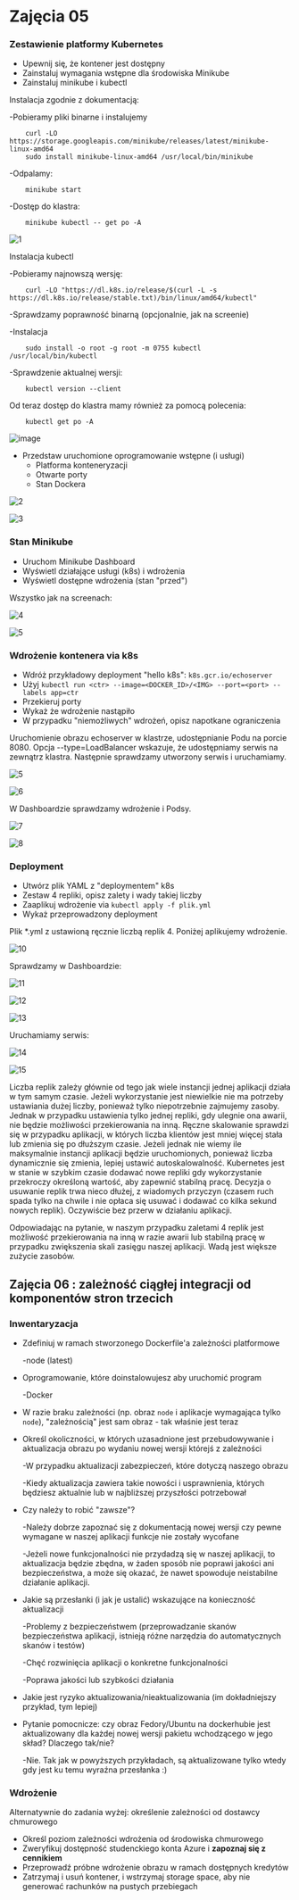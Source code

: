 # Zajęcia 05

### Zestawienie platformy Kubernetes

* Upewnij się, że kontener jest dostępny
* Zainstaluj wymagania wstępne dla środowiska Minikube
* Zainstaluj minikube i kubectl

Instalacja zgodnie z dokumentacją:

-Pobieramy pliki binarne i instalujemy

		curl -LO https://storage.googleapis.com/minikube/releases/latest/minikube-linux-amd64
		sudo install minikube-linux-amd64 /usr/local/bin/minikube
		
-Odpalamy:

		minikube start
		
-Dostęp do klastra:
		
		minikube kubectl -- get po -A

![1](https://user-images.githubusercontent.com/80592460/149655799-0073357e-bb3b-42b4-b4c2-d726e244a897.png)

Instalacja kubectl

-Pobieramy najnowszą wersję:

		curl -LO "https://dl.k8s.io/release/$(curl -L -s https://dl.k8s.io/release/stable.txt)/bin/linux/amd64/kubectl"

-Sprawdzamy poprawność binarną (opcjonalnie, jak na screenie)

-Instalacja

		sudo install -o root -g root -m 0755 kubectl /usr/local/bin/kubectl
		
-Sprawdzenie aktualnej wersji:

		kubectl version --client
		
Od teraz dostęp do klastra mamy również za pomocą polecenia:

		kubectl get po -A	


![image](https://user-images.githubusercontent.com/80592460/149657989-102ea68f-f065-4d57-a411-19102567c127.png)

* Przedstaw uruchomione oprogramowanie wstępne (i usługi)
  * Platforma konteneryzacji
  * Otwarte porty
  * Stan Dockera

![2](https://user-images.githubusercontent.com/80592460/149657221-9d1a9f8c-89cb-467f-91ed-b0a7cc4fae5d.png)

![3](https://user-images.githubusercontent.com/80592460/149657225-1dbbbc1a-999b-4eae-8176-b0f3a454b894.PNG)

### Stan Minikube
* Uruchom Minikube Dashboard
* Wyświetl działające usługi (k8s) i wdrożenia
* Wyświetl dostępne wdrożenia (stan "przed")

Wszystko jak na screenach:

![4](https://user-images.githubusercontent.com/80592460/149658980-4e997cf3-db58-498c-909d-4567eac397d0.png)

![5](https://user-images.githubusercontent.com/80592460/149658981-1fc6468b-0354-4876-96da-060c82fd6c6d.png)

### Wdrożenie kontenera via k8s
* Wdróż przykładowy deployment "hello k8s": ```k8s.gcr.io/echoserver```
* Użyj ```kubectl run <ctr> --image=<DOCKER_ID>/<IMG> --port=<port> --labels app=ctr```
* Przekieruj porty
* Wykaż że wdrożenie nastąpiło
* W przypadku "niemożliwych" wdrożeń, opisz napotkane ograniczenia

Uruchomienie obrazu echoserver w klastrze, udostępnianie Podu na porcie 8080. Opcja --type=LoadBalancer wskazuje, że udostępniamy serwis na zewnątrz klastra. Następnie sprawdzamy utworzony serwis i uruchamiamy.

![5](https://user-images.githubusercontent.com/80592460/149658864-a6cab0d3-ab38-4f12-bd86-db4be87b086e.png)

![6](https://user-images.githubusercontent.com/80592460/149658870-c5029c3c-7826-4ab4-b1c0-f93a51fbd409.PNG)

W Dashboardzie sprawdzamy wdrożenie i Podsy.

![7](https://user-images.githubusercontent.com/80592460/149658873-e4ab8076-db9a-43c8-a1cf-7b1265d3898a.PNG)

![8](https://user-images.githubusercontent.com/80592460/149658875-b48b0385-bf9d-49e7-93e3-80eabe37a11d.PNG)

### Deployment
* Utwórz plik YAML z "deploymentem" k8s
* Zestaw 4 repliki, opisz zalety i wady takiej liczby
* Zaaplikuj wdrożenie via ```kubectl apply -f plik.yml```
* Wykaż przeprowadzony deployment

Plik *.yml z ustawioną ręcznie liczbą replik 4. Poniżej aplikujemy wdrożenie.

![10](https://user-images.githubusercontent.com/80592460/149663507-64493c93-8840-4479-b5df-da1fe7f90251.png)

Sprawdzamy w Dashboardzie:

![11](https://user-images.githubusercontent.com/80592460/149663500-ce1778fd-faa5-4402-8da0-b35f64eeb12b.PNG)

![12](https://user-images.githubusercontent.com/80592460/149663553-caaa73c7-4499-4b81-a6eb-b53786b3fb0c.PNG)

![13](https://user-images.githubusercontent.com/80592460/149663549-d54532e3-7ab8-41bd-9b52-1044d4c23db9.PNG)

Uruchamiamy serwis:

![14](https://user-images.githubusercontent.com/80592460/149663610-9bcd881f-9a8e-4fa0-91f0-b5160fdc57f5.PNG)

![15](https://user-images.githubusercontent.com/80592460/149663634-07dc42f6-e183-49c3-bc61-5573bd7ade5c.PNG)

Liczba replik zależy głównie od tego jak wiele instancji jednej aplikacji działa w tym samym czasie. Jeżeli wykorzystanie jest niewielkie nie ma potrzeby ustawiania dużej liczby, ponieważ tylko niepotrzebnie zajmujemy zasoby. Jednak w przypadku ustawienia tylko jednej repliki, gdy ulegnie ona awarii, nie będzie możliwości przekierowania na inną. Ręczne skalowanie sprawdzi się w przypadku aplikacji, w których liczba klientów jest mniej więcej stała lub zmienia się po dłuższym czasie. Jeżeli jednak nie wiemy ile maksymalnie instancji aplikacji będzie uruchomionych, ponieważ liczba dynamicznie się zmienia, lepiej ustawić autoskalowalność. Kubernetes jest w stanie w szybkim czasie dodawać nowe repliki gdy wykorzystanie przekroczy określoną wartość, aby zapewnić stabilną pracę. Decyzja o usuwanie replik trwa nieco dłużej, z wiadomych przyczyn (czasem ruch spada tylko na chwile i nie opłaca się usuwać i dodawać co kilka sekund nowych replik). Oczywiście bez przerw w działaniu aplikacji.

Odpowiadając na pytanie, w naszym przypadku zaletami 4 replik jest możliwość przekierowania na inną w razie awarii lub stabilną pracę w przypadku zwiększenia skali zasięgu naszej aplikacji. Wadą jest większe zużycie zasobów.

## Zajęcia 06 : zależność ciągłej integracji od komponentów stron trzecich

### Inwentaryzacja
* Zdefiniuj w ramach stworzonego Dockerfile'a zależności platformowe

	-node (latest)
	
 * Oprogramowanie, które doinstalowujesz aby uruchomić program
 
	-Docker
	
	
 * W razie braku zależności (np. obraz ```node``` i aplikacje wymagająca tylko ```node```), "zależnością" jest sam obraz - tak właśnie jest teraz
 
 
* Określ okoliczności, w których uzasadnione jest przebudowywanie i aktualizacja obrazu po wydaniu nowej wersji którejś z zależności

	-W przypadku aktualizacji zabezpieczeń, które dotyczą naszego obrazu
	
	-Kiedy aktualizacja zawiera takie nowości i usprawnienia, których będziesz aktualnie lub w najbliższej przyszłości potrzebował
	
	
 * Czy należy to robić "zawsze"?
 
 	-Należy dobrze zapoznać się z dokumentacją nowej wersji czy pewne wymagane w naszej aplikacji funkcje nie zostały wycofane
	
	-Jeżeli nowe funkcjonalności nie przydadzą się w naszej aplikacji, to aktualizacja będzie zbędna, w żaden sposób nie poprawi jakości ani bezpieczeństwa, a może się okazać, że nawet spowoduje neistabilne działanie aplikacji.
	
	
 * Jakie są przesłanki (i jak je ustalić) wskazujące na konieczność aktualizacji
 
	-Problemy z bezpieczeństwem (przeprowadzanie skanów bezpieczeństwa aplikacji, istnieją różne narzędzia do automatycznych skanów i testów)
	
	-Chęć rozwinięcia aplikacji o konkretne funkcjonalności
	
	-Poprawa jakości lub szybkości działania
	
	
 * Jakie jest ryzyko aktualizowania/nieaktualizowania (im dokładniejszy przykład, tym lepiej)
* Pytanie pomocnicze: czy obraz Fedory/Ubuntu na dockerhubie jest aktualizowany dla każdej nowej wersji pakietu wchodzącego w jego skład? Dlaczego tak/nie?

	-Nie. Tak jak w powyższych przykładach, są aktualizowane tylko wtedy gdy jest ku temu wyraźna przesłanka :)

### Wdrożenie
Alternatywnie do zadania wyżej: określenie zależności od dostawcy chmurowego
* Określ poziom zależności wdrożenia od środowiska chmurowego
* Zweryfikuj dostępność studenckiego konta Azure i **zapoznaj się z cennikiem**
* Przeprowadź próbne wdrożenie obrazu w ramach dostępnych kredytów
* Zatrzymaj i usuń kontener, i wstrzymaj storage space, aby nie generować rachunków na pustych przebiegach
